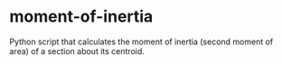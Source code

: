 # moment-of-inertia
Python script that calculates the moment of inertia (second moment of area) of a section about its centroid.
